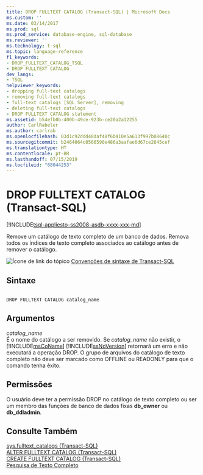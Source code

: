 ```yaml
---
title: DROP FULLTEXT CATALOG (Transact-SQL) | Microsoft Docs
ms.custom: ''
ms.date: 03/14/2017
ms.prod: sql
ms.prod_service: database-engine, sql-database
ms.reviewer: ''
ms.technology: t-sql
ms.topic: language-reference
f1_keywords:
- DROP_FULLTEXT_CATALOG_TSQL
- DROP FULLTEXT CATALOG
dev_langs:
- TSQL
helpviewer_keywords:
- dropping full-text catalogs
- removing full-text catalogs
- full-text catalogs [SQL Server], removing
- deleting full-text catalogs
- DROP FULLTEXT CATALOG statement
ms.assetid: b54efb0b-400b-49ce-923b-ce20a2a12255
author: CarlRabeler
ms.author: carlrab
ms.openlocfilehash: 03d1c92ddd48daf48f6b410e5a613f997b08640c
ms.sourcegitcommit: b2464064c0566590e486a3aafae6d67ce2645cef
ms.translationtype: HT
ms.contentlocale: pt-BR
ms.lasthandoff: 07/15/2019
ms.locfileid: "68044253"
---
```

# <a name="drop-fulltext-catalog-transact-sql"></a>DROP FULLTEXT CATALOG (Transact-SQL)
[!INCLUDE[tsql-appliesto-ss2008-asdb-xxxx-xxx-md](../../includes/tsql-appliesto-ss2008-asdb-xxxx-xxx-md.md)]

  Remove um catálogo de texto completo de um banco de dados. Remova todos os índices de texto completo associados ao catálogo antes de remover o catálogo.  
  
 ![Ícone de link do tópico](../../database-engine/configure-windows/media/topic-link.gif "Ícone de link do tópico") [Convenções de sintaxe de Transact-SQL](../../t-sql/language-elements/transact-sql-syntax-conventions-transact-sql.md)  
  
## <a name="syntax"></a>Sintaxe  
  
```  
  
DROP FULLTEXT CATALOG catalog_name  
```  
  
## <a name="arguments"></a>Argumentos  
 *catalog_name*  
 É o nome do catálogo a ser removido. Se *catalog_name* não existir, o [!INCLUDE[msCoName](../../includes/msconame-md.md)] [!INCLUDE[ssNoVersion](../../includes/ssnoversion-md.md)] retornará um erro e não executará a operação DROP. O grupo de arquivos do catálogo de texto completo não deve ser marcado como OFFLINE ou READONLY para que o comando tenha êxito.  
  
## <a name="permissions"></a>Permissões  
 O usuário deve ter a permissão DROP no catálogo de texto completo ou ser um membro das funções de banco de dados fixas **db_owner** ou **db_ddladmin**.  
  
## <a name="see-also"></a>Consulte Também  
 [sys.fulltext_catalogs &#40;Transact-SQL&#41;](../../relational-databases/system-catalog-views/sys-fulltext-catalogs-transact-sql.md)   
 [ALTER FULLTEXT CATALOG &#40;Transact-SQL&#41;](../../t-sql/statements/alter-fulltext-catalog-transact-sql.md)   
 [CREATE FULLTEXT CATALOG &#40;Transact-SQL&#41;](../../t-sql/statements/create-fulltext-catalog-transact-sql.md)   
 [Pesquisa de Texto Completo](../../relational-databases/search/full-text-search.md)  
  
  

